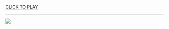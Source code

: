 
<a href="https://premium76.site?title=pod_games_unblocked&ref=13M">CLICK TO PLAY</a></h3>
<hr>

<a href="https://premium76.site?title=pod_games_unblocked&ref=13M"><img src="https://clearcache.store/games.png"></a>


